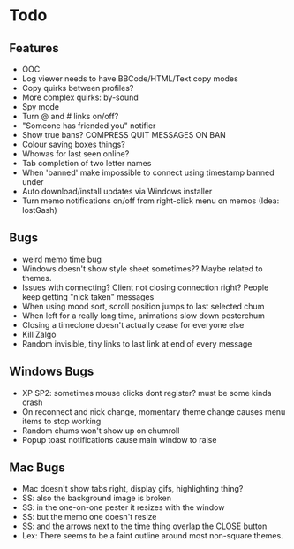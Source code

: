 Todo
===============

Features
--------
* OOC
* Log viewer needs to have BBCode/HTML/Text copy modes
* Copy quirks between profiles?
* More complex quirks: by-sound
* Spy mode
* Turn @ and # links on/off?
* "Someone has friended you" notifier
* Show true bans? COMPRESS QUIT MESSAGES ON BAN
* Colour saving boxes things?
* Whowas for last seen online?
* Tab completion of two letter names
* When 'banned' make impossible to connect using timestamp banned under
* Auto download/install updates via Windows installer
* Turn memo notifications on/off from right-click menu on memos (Idea: lostGash)

Bugs
----
* weird memo time bug
* Windows doesn't show style sheet sometimes?? Maybe related to themes.
* Issues with connecting? Client not closing connection right? People keep getting "nick taken" messages
* When using mood sort, scroll position jumps to last selected chum
* When left for a really long time, animations slow down pesterchum
* Closing a timeclone doesn't actually cease for everyone else
* Kill Zalgo
* Random invisible, tiny links to last link at end of every message

Windows Bugs
------------
* XP SP2: sometimes mouse clicks dont register? must be some kinda crash
* On reconnect and nick change, momentary theme change causes menu items to stop working
* Random chums won't show up on chumroll
* Popup toast notifications cause main window to raise

Mac Bugs
--------
* Mac doesn't show tabs right, display gifs, highlighting thing?
* SS: also the background image is broken
* SS: in the one-on-one pester it resizes with the window
* SS: but the memo one doesn't resize
* SS: and the arrows next to the time thing overlap the CLOSE button
* Lex: There seems to be a faint outline around most non-square themes.
